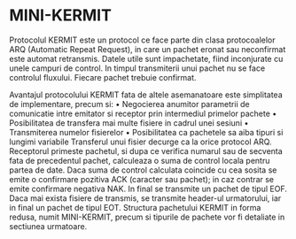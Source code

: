 # MINI-KERMIT
Protocolul KERMIT este un protocol ce face parte din clasa protocoalelor ARQ (Automatic Repeat Request),
in care un pachet eronat sau neconfirmat este automat retransmis. Datele utile sunt impachetate, fiind
inconjurate cu unele campuri de control. In timpul transmiterii unui pachet nu se face controlul fluxului.
Fiecare pachet trebuie confirmat.

Avantajul protocolului KERMIT fata de altele asemanatoare este simplitatea de implementare, precum si:
• Negocierea anumitor parametrii de comunicatie intre emitator si receptor prin intermediul primelor
pachete
• Posibilitatea de transfera mai multe fisiere in cadrul unei sesiuni
• Transmiterea numelor fisierelor
• Posibilitatea ca pachetele sa aiba tipuri si lungimi variabile
Transferul unui fisier decurge ca la orice protocol ARQ. Receptorul primeste pachetul, si dupa ce verifica
numarul sau de secventa fata de precedentul pachet, calculeaza o suma de control locala pentru partea de
date. Daca suma de control calculata coincide cu cea sosita se emite o confirmare pozitiva ACK (caracter
sau pachet); in caz contrar se emite confirmare negativa NAK. In final se transmite un pachet de tipul EOF.
Daca mai exista fisiere de transmis, se transmite header-ul urmatorului, iar in final un pachet de tipul EOT.
Structura pachetului KERMIT in forma redusa, numit MINI-KERMIT, precum si tipurile de pachete vor fi
detaliate in sectiunea urmatoare.
